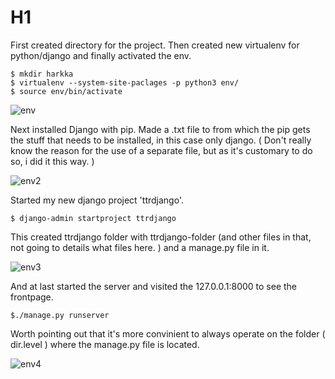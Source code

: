 # H1

First created directory for the project. Then created new virtualenv for python/django and finally activated the env.

    $ mkdir harkka
    $ virtualenv --system-site-paclages -p python3 env/
    $ source env/bin/activate

![env](https://github.com/t-t-r/Penetration-testing-course-2023/blob/main/img/env.jpg)

Next installed Django with pip. Made a .txt file to from which the pip gets the stuff that needs to be installed, in this case only django. ( Don't really know the reason for the use of a separate file, but as it's customary to do so, i did it this way. )

![env2](https://github.com/t-t-r/Penetration-testing-course-2023/blob/main/img/env2.jpg)

Started my new django project 'ttrdjango'. 

    $ django-admin startproject ttrdjango

This created ttrdjango folder with ttrdjango-folder (and other files in that, not going to details what files here. ) and a manage.py file in it.

![env3](https://github.com/t-t-r/Penetration-testing-course-2023/blob/main/img/env3.jpg)

And at last started the server and visited the 127.0.0.1:8000 to see the frontpage.

    $./manage.py runserver

Worth pointing out that it's more convinient to always operate on the folder ( dir.level ) where the manage.py file is located.

![env4](https://github.com/t-t-r/Penetration-testing-course-2023/blob/main/img/env4.jpg)